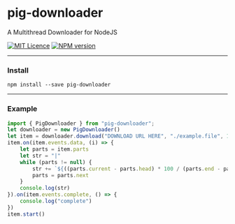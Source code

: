 # pig-downloader
A Multithread Downloader for NodeJS

[![MIT Licence](https://badges.frapsoft.com/os/mit/mit.svg?v=103)](https://opensource.org/licenses/mit-license.php) 
[![NPM version](https://img.shields.io/npm/v/pig-downloader.svg)](https://www.npmjs.com/package/pig-downloader)

-------------------
### Install
```
npm install --save pig-downloader
```
-------------------
### Example
```Typescript
import { PigDownloader } from "pig-downloader";
let downloader = new PigDownloader()
let item = downloader.download("DOWNLOAD URL HERE", "./example.file", 16)
item.on(item.events.data, (i) => {
    let parts = item.parts
    let str = "|"
    while (parts != null) {
        str += `${((parts.current - parts.head) * 100 / (parts.end - parts.head)).toFixed(2)}%|`
        parts = parts.next
    }
    console.log(str)
}).on(item.events.complete, () => {
    console.log("complete")
})
item.start()
```
